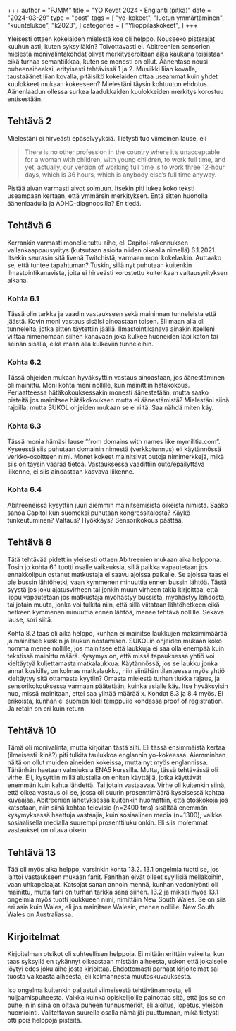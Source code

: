+++
author = "PJMM"
title = "YO Kevät 2024 - Englanti (pitkä)"
date = "2024-03-29"
type = "post"
tags = [
    "yo-kokeet",
    "luetun ymmärtäminen",
    "kuuntelukoe",
    "k2023",
    ]
categories = [
    "Ylioppilaskokeet",
]
+++

Yleisesti ottaen kokelaiden mielestä koe oli helppo. Nouseeko pisterajat kuuhun asti, kuten syksylläkin? Toivottavasti ei. Abitreenien sensorien mielestä monivalintakohdat olivat merkityseroltaan aika kaukana toisistaan eikä turhaa semantiikkaa, kuten se monesti on ollut.
Äänentaso nousi puheenaiheeksi, erityisesti tehtävissä 1 ja 2. Musiikki liian kovalla, taustaäänet liian kovalla, pitäisikö kokelaiden ottaa useammat kuin yhdet kuulokkeet mukaan kokeeseen? Mielestäni täysin kohtuuton ehdotus.  Äänenlaadun ollessa surkea laadukkaiden kuulokkeiden merkitys korostuu entisestään. 

## Tehtävä 2
Mielestäni ei hirveästi epäselvyyksiä. Tietysti tuo viimeinen lause, eli 
> There is no other profession in the country where it’s unacceptable for a woman with children, with young children, to work full time, and yet, actually, our version of working full time is to work three 12-hour days, which is 36 hours, which is anybody else’s full time anyway.

Pistää aivan varmasti aivot solmuun. Itsekin piti lukea koko teksti useampaan kertaan, että ymmärsin merkityksen. Entä sitten huonolla äänenlaadulla ja ADHD-diagnoosilla? En tiedä. 

## Tehtävä 6
Kerrankin varmasti monelle tuttu aihe, eli Capitol-rakennuksen vallankaappausyritys (kutsutaan asioita niiden oikealla nimellä) 6.1.2021. Itsekin seurasin sitä livenä Twitchistä, varmaan moni kokelaskin. Auttaako se, että tuntee tapahtuman? Tuskin, sillä nyt puhutaan kuitenkin ilmastointikanavista, joita ei hirveästi korostettu kuitenkaan valtausyrityksen aikana.

### Kohta 6.1
Tässä olin tarkka ja vaadin vastaukseen sekä maininnan tunneleista että jäästä. Kovin moni vastaus sisälsi ainoastaan toisen. Eli maan alla oli tunneleita, jotka sitten täytettiin jäällä. Ilmastointikanava ainakin itselleni viittaa nimenomaan siihen kanavaan joka kulkee huoneiden läpi katon tai seinän sisällä, eikä maan alla kulkeviin tunneleihin. 

### Kohta 6.2
Tässä ohjeiden mukaan hyväksyttiin vastaus ainoastaan, jos äänestäminen oli mainittu. Moni kohta meni nollille, kun mainittiin hätäkokous. Periaatteessa hätäkokouksessakin monesti äänestetään, mutta saako pisteitä jos mainitsee hätäkokouksen mutta ei äänestämistä? Mielestäni siinä rajoilla, mutta SUKOL ohjeiden mukaan se ei riitä. Saa nähdä miten käy.

### Kohta 6.3
Tässä monia hämäsi lause ”from domains with names like mymilitia.com”. Kyseessä siis puhutaan domainin nimestä (verkkotunnus) eli käytännössä verkko-osoitteen nimi. Monet kokeet mainitsivat outoja nimimerkkejä, mikä siis on täysin väärää tietoa. Vastauksessa vaadittiin outo/epäilyttävä liikenne, ei siis ainoastaan kasvava liikenne.

### Kohta 6.4
Abitreeneissä kysyttiin juuri aiemmin mainitsemisista oikeista nimistä. Saako sanoa Capitol kun suomeksi puhutaan kongressitalosta? Käykö tunkeutuminen? Valtaus? Hyökkäys? Sensorikokous päättää. 

## Tehtävä 8
Tätä tehtävää pidettiin yleisesti ottaen Abitreenien mukaan aika helppona. Tosin jo kohta 6.1 tuotti osalle vaikeuksia, sillä paikka vapautetaan jos ennakkolipun ostanut matkustaja ei saavu ajoissa paikalle. Se ajoissa taas ei ole bussin lähtöhetki, vaan kymmenen minuuttia ennen bussin lähtöä. Tästä syystä jos joku ajatusvirheen tai jonkin muun virheen takia kirjoittaa, että lippu vapautetaan jos matkustaja myöhästyy bussista, myöhästyy lähdöstä, tai jotain muuta, jonka voi tulkita niin, että sillä viitataan lähtöhetkeen eikä hetkeen kymmenen minuuttia ennen lähtöä, menee tehtävä nollille. Sekava lause, sori siitä. 

Kohta 8.2 taas oli aika helppo, kunhan ei mainitse laukkujen maksimimäärää ja mainitsee kuskin ja laukun nostamisen.  SUKOLin ohjeiden mukaan koko homma menee nollille, jos mainitsee että laukkuja ei saa olla enempää kuin tekstissä mainittu määrä. Kysymys on, että missä tapauksessa yhtiö voi kieltäytyä kuljettamasta matkalaukkua. Käytännössä, jos se laukku jonka annat kuskille, on kolmas matkalaukku, niin siinähän tilanteessa myös yhtiö kieltäytyy sitä ottamasta kyytiin? Omasta mielestä turhan tiukka rajaus, ja sensorikokouksessa varmaan päätetään, kuinka asialle käy. Itse hyväksyisin nuo, missä mainitaan, ettei saa ylittää määrää x. 
Kohdat 8.3 ja 8.4 myös. Ei erikoista, kunhan ei suomen kieli temppuile kohdassa proof of registration. Ja retain on eri kuin return.

## Tehtävä 10
Tämä oli monivalinta, mutta kirjoitan tästä silti. Eli tässä ensimmäistä kertaa (ilmeisesti ikinä?) piti tulkita taulukkoa englannin yo-kokeessa. Aiemminhan näitä on ollut muiden aineiden kokeissa, mutta nyt myös englannissa. Tähänhän haetaan valmiuksia ENA5 kurssilla. Mutta, tässä tehtävässä oli virhe. Eli, kysyttiin millä alustalla on eniten käyttäjiä, jotka käyttävät enemmän kuin kahta lähdettä. Tai jotain vastaavaa. Virhe oli kuitenkin siinä, että oikea vastaus oli se, jossa oli suurin prosenttimäärä kyseisessä kohtaa kuvaajaa. Abitreenien lähetyksessä kuitenkin huomattiin, että otoskokoja jos katsotaan, niin siinä kohtaa televisio (n=2400 tms) sisältää enemmän kysymyksessä haettuja vastaajia, kuin sosiaalinen media (n=1300), vaikka sosiaalisella medialla suurempi prosenttiluku onkin. Eli siis molemmat vastaukset on oltava oikein.

## Tehtävä 13
Tää oli myös aika helppo, varsinkin kohta 13.2. 
13.1 ongelmia tuotti se, jos laittoi vastaukseen mukaan fanit. Fanithan eivät olleet syyllisiä mellakoihin, vaan uhkapelaajat. Katsojat sanan annoin mennä, kunhan vedonlyönti oli mainittu, mutta fani on turhan tarkka sana siihen.
13.2 ja miksei myös 13.1 ongelmia myös tuotti joukkueen nimi, nimittäin New South Wales. Se on siis eri asia kuin Wales, eli jos mainitsee Walesin, menee nollille. New South Wales on Australiassa. 

## Kirjoitelmat
Kirjoitelman otsikot oli suhteellisen helppoja. Ei mitään erittäin vaikeita, kun taas syksyllä en tykännyt oikeastaan mistään aiheesta, uskon että jokaiselle löytyi edes joku aihe josta kirjoittaa. Ehdottomasti parhaat kirjoitelmat sai tuosta vaikeasta aiheesta, eli kolmannesta muutoskuvauksesta. 

Iso ongelma kuitenkin paljastui viimeisestä tehtävänannosta, eli huijaamispuheesta. Vaikka kuinka opiskelijoille painottaa sitä, että jos se on puhe, niin siinä on oltava puheen tunnusmerkit, eli aloitus, lopetus, yleisön huomiointi. Valitettavan suurella osalla nämä jäi puuttumaan, mikä tietysti otti pois helppoja pisteitä.
